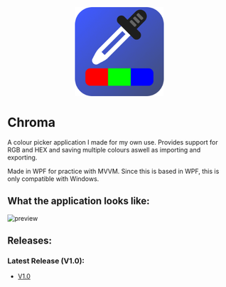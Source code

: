 <p align="center">
  <img width=200 height=200 src="/Chroma/Assets/app_icon_2.png"/>
</p>

# Chroma
A colour picker application I made for my own use.
Provides support for RGB and HEX and saving multiple colours aswell as importing and exporting.

Made in WPF for practice with MVVM. Since this is based in WPF, this is only compatible with Windows.

## What the application looks like:
![preview](https://user-images.githubusercontent.com/87785573/185499193-8980e715-1f74-4f3b-b250-d592a9235b84.PNG)

## Releases:
### Latest Release (V1.0):
- [V1.0](https://github.com/liammct4/Chroma/releases/tag/v1.0)
